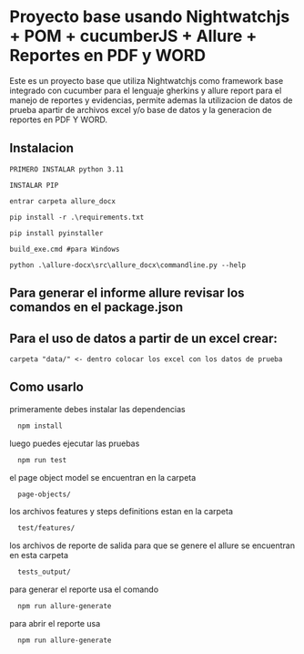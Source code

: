 
# Proyecto base usando Nightwatchjs + POM + cucumberJS + Allure + Reportes en PDF y WORD

Este es un proyecto base que utiliza Nightwatchjs como framework base integrado con cucumber para el lenguaje gherkins y allure report para el manejo de reportes y evidencias, permite ademas la utilizacion de datos de prueba apartir de archivos excel y/o base de datos y la generacion de reportes en PDF Y WORD.

## Instalacion

```
PRIMERO INSTALAR python 3.11
```
```
INSTALAR PIP
```
```
entrar carpeta allure_docx
```
```
pip install -r .\requirements.txt
```
```
pip install pyinstaller
```
```
build_exe.cmd #para Windows
```
```
python .\allure-docx\src\allure_docx\commandline.py --help
```


## Para generar el informe allure revisar los comandos en el package.json


## Para el uso de datos a partir de un excel crear:
```
carpeta "data/" <- dentro colocar los excel con los datos de prueba
```


## Como usarlo

primeramente debes instalar las dependencias

```bash
  npm install
```

luego puedes ejecutar las pruebas

```bash
  npm run test
```

el page object model se encuentran en la carpeta

```bash
  page-objects/
```

los archivos features y steps definitions estan en la carpeta

```bash
  test/features/
```

los archivos de reporte de salida para que se genere el allure se encuentran en esta carpeta

```bash
  tests_output/
```

para generar el reporte usa el comando

```bash
  npm run allure-generate
```

para abrir el reporte usa

```bash
  npm run allure-generate
```
